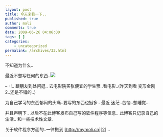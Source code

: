 ```yaml
---
layout: post
title: 今天来看一下..
published: true
author: moli
comments: true
date: 2009-06-26 04:06:00
tags: [ ]
categories:
    - uncategorized
permalink: /archives/33.html
---
```

不知道为什么..

最近不想写任何的东西..![][1]

&#8211; -!.. 跟朋友到处闲逛.. 去电影院买张便宜的学生票..看电影..(昨天到看 变形金刚2..还是不错的..)

为自己学习的东西郁闷的头痛..要写的东西也挺多.. 最近 迷茫..苦恼..想睡觉&#8230; 

并且声明下.. 以后不在此博客发布自己写的软件程序等信息.. 此博客只记录自己的生活.. 和一些技术性文章.

关于软件程序方面的..一律搬到 [http://mymoli.cn][2] ..

 [1]: http://img.baidu.com/hi/jx/j_0050.gif
 [2]: http://mymoli.cn/